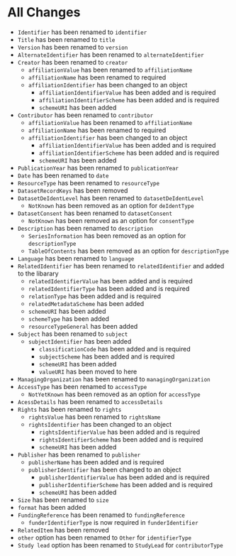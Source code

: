 # All Changes

- `Identifier` has been renamed to `identifier`
- `Title` has been renamed to `title`
- `Version` has been renamed to `version`
- `AlternateIdentifier` has been renamed to `alternateIdentifier`
- `Creator` has been renamed to `creator`
  - `affiliationValue` has been renamed to `affiliationName`
  - `affiliationName` has been renamed to required
  - `affiliationIdentifier` has been changed to an object
    - `affiliationIdentifierValue` has been added and is required
    - `affiliationIdentifierScheme` has been added and is required
    - `schemeURI` has been added
- `Contributor` has been renamed to `contributor`
  - `affiliationValue` has been renamed to `affiliationName`
  - `affiliationName` has been renamed to required
  - `affiliationIdentifier` has been changed to an object
    - `affiliationIdentifierValue` has been added and is required
    - `affiliationIdentifierScheme` has been added and is required
    - `schemeURI` has been added
- `PublicationYear` has been renamed to `publicationYear`
- `Date` has been renamed to `date`
- `ResourceType` has been renamed to `resourceType`
- `DatasetRecordKeys` has been removed
- `DatasetDeIdentLevel` has been renamed to `datasetDeIdentLevel`
  - `NotKnown` has been removed as an option for `deIdentType`
- `DatasetConsent` has been renamed to `datasetConsent`
  - `NotKnown` has been removed as an option for `consentType`
- `Description` has been renamed to `description`
  - `SeriesInformation` has been removed as an option for `descriptionType`
  - `TableOfContents` has been removed as an option for `descriptionType`
- `Language` has been renamed to `language`
- `RelatedIdentifier` has been renamed to `relatedIdentifier` and added to the libarary
  - `relatedIdentifierValue` has been added and is required
  - `relatedIdentifierType` has been added and is required
  - `relationType` has been added and is required
  - `relatedMetadataScheme` has been added
  - `schemeURI` has been added
  - `schemeType` has been added
  - `resourceTypeGeneral` has been added
- `Subject` has been renamed to `subject`
  - `subjectIdentifier` has been added
    - `classificationCode` has been added and is required
    - `subjectScheme` has been added and is required
    - `schemeURI` has been added
    - `valueURI` has been moved to here
- `ManagingOrganization` has been renamed to `managingOrganization`
- `AccessType` has been renamed to `accessType`
  - `NotYetKnown` has been removed as an option for `accessType`
- `AcessDetails` has been renamed to `accessDetails`
- `Rights` has been renamed to `rights`
  - `rightsValue` has been renamed to `rightsName`
  - `rightsIdentifier` has been changed to an object
    - `rightsIdentifierValue` has been added and is required
    - `rightsIdentifierScheme` has been added and is required
    - `schemeURI` has been added
- `Publisher` has been renamed to `publisher`
  - `publisherName` has been added and is required
  - `publisherIdentifier` has been changed to an object
    - `publisherIdentifierValue` has been added and is required
    - `publisherIdentifierScheme` has been added and is required
    - `schemeURI` has been added
- `Size` has been renamed to `size`
- `format` has been added
- `FundingReference` has been renamed to `fundingReference`
  - `funderIdentifierType` is now required in `funderIdentifier`
- `RelatedItem` has been removed
- `other` option has been renamed to `Other` for `identifierType`
- `Study lead` option has been renamed to `StudyLead` for `contributorType`

